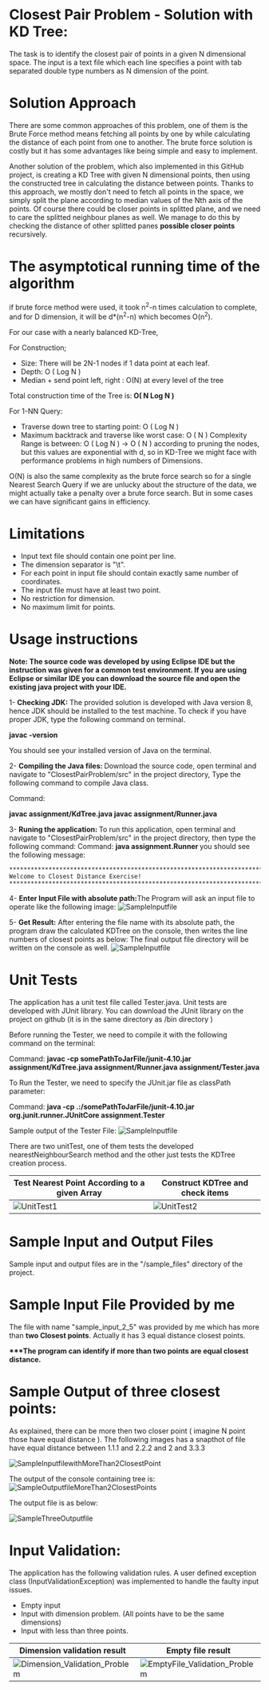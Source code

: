 # Closest Pair Problem - Solution with KD Tree:
The task is to identify the closest pair of points in a given N dimensional space.
The input is a text file which each line specifies a point with tab separated double type numbers as N dimension of the point.

# Solution Approach
There are some common approaches of this problem, one of them is the Brute Force method means fetching all points by one by while calculating the distance of each point from one to another.
The brute force solution is costly but it has some advantages like being simple and easy to implement.

Another solution of the problem, which also implemented in this GitHub project, is creating a KD Tree with given N dimensional points, then using the constructed tree in calculating the distance between points. Thanks to this approach, we mostly don't need to fetch all points in the space, we simply split the plane according to median values of the Nth axis of the points. Of course there could be closer points in splitted plane, and we need to care the splitted neighbour planes as well. We manage to do this by checking the distance of other splitted panes <b>possible closer points</b> recursively.

# The asymptotical running time of the algorithm
if brute force method were used, it took n<sup>2</sup>-n times calculation to complete, and for D dimension, it will be d*(n<sup>2</sup>-n) which becomes O(n<sup>2</sup>).

For our case with a nearly balanced KD-Tree,

For Construction;
* Size: There will be 2N-1 nodes if 1 data point at each leaf.
* Depth: O ( Log N )
* Median + send point left, right : O(N) at every level of the tree

Total construction time of the Tree is:<b> O( N Log N ) </b> 

For 1-NN Query:
* Traverse down tree to starting point: O ( Log N )
* Maximum backtrack and traverse like worst case:  O ( N )
Complexity Range is between: O ( Log N ) -> O ( N ) according to pruning the nodes, but this values are exponential with d, so in KD-Tree we might face with performance problems in high numbers of Dimensions.

O(N) is also the same complexity as the brute force search so for a single Nearest Search Query if we are unlucky about the structure of the data, we might actually take a penalty over a brute force search. But in some cases we can have significant gains in efficiency. 	  


# Limitations
* Input text file should contain one point per line.
* The dimension separator is "\t".
* For each point in input file should contain exactly same number of coordinates.
* The input file must have at least two point.
* No restriction for dimension.
* No maximum limit for points.

# Usage instructions

<b>Note: The source code was developed by using Eclipse IDE but the instruction was given for a common test environment. If you are using Eclipse or similar IDE you can download the source file and open the existing java project with your IDE.</b>

1-  <b>Checking JDK: </b> The provided solution is developed with Java version 8, hence JDK should be installed to the test machine. To check if you have proper JDK, type the following command on terminal.

 <b>javac -version</b>

 You should see your installed version of Java on the terminal.

2-  <b>Compiling the Java files: </b> Download the source code, open terminal and navigate to "ClosestPairProblem/src" in the project directory, Type the following command to compile Java class.

Command:  

<b>javac assignment/KdTree.java </b>
<b>javac assignment/Runner.java </b>

3-  <b>Runing the application: </b> To run this application, open terminal and navigate to "ClosestPairProblem/src" in the project directory, then type the following command:
Command: <b> java assignment.Runner </b> 
you should see the following message:

	********************************************************************************
	Welcome to Closest Distance Exercise!
	********************************************************************************

4-  <b>Enter Input File with absolute path:</b>The Program will ask an input file to operate like the following image:
![SampleInputfile](https://user-images.githubusercontent.com/976950/33721951-931c0102-db79-11e7-9c74-204c3377507f.png "Enter File Name with exact path")


5- <b> Get Result:</b> After entering the file name with its absolute path, the program draw the calculated KDTree on the console, then writes the line numbers of closest points as below:
The final output file directory will be written on the console as well.
![SampleInputfile](https://user-images.githubusercontent.com/976950/33797948-c0692410-dd21-11e7-95a8-61d69c1f81f3.png "Sample Output")

# Unit Tests
The application has a unit test file called Tester.java. Unit tests are developed with JUnit library. You can download the JUnit library on the project on github (it is in the same directory as /bin directory )

Before running the Tester, we need to compile it with the following command on the terminal:

Command: <b> javac -cp somePathToJarFile/junit-4.10.jar assignment/KdTree.java assignment/Runner.java assignment/Tester.java</b>

To Run the Tester, we need to specify the JUnit.jar file as classPath parameter:

Command: <b> java -cp .:/somePathToJarFile/junit-4.10.jar org.junit.runner.JUnitCore assignment.Tester</b> 

Sample output of the Tester File:
![SampleInputfile](https://user-images.githubusercontent.com/976950/33738320-f9d5d0c8-dba9-11e7-89c3-5c0c5ce4ff7e.png "Enter File Name with exact path")

There are two unitTest, one of them tests the developed nearestNeighbourSearch method and the other just tests the KDTree creation process.


| Test Nearest Point According to a given Array  | Construct KDTree and check items |
| ------------- | ------------- |
| ![UnitTest1](https://user-images.githubusercontent.com/976950/33799735-a3106b8c-dd42-11e7-9573-c0a76a9be133.png "Unit Test 1")   | ![UnitTest2](https://user-images.githubusercontent.com/976950/33799736-a5d8cc56-dd42-11e7-9a40-d8b4280eac13.png   "Unit Test 2") |



# Sample Input and Output Files
Sample input and output files are in the "/sample_files" directory of the project.

# Sample Input File Provided by me
The file with name "sample_input_2_5" was provided by me which has more than <b>two Closest points</b>. Actually it has 3 equal distance closest points. 

<b>***The program can identify if more than two points are equal closest distance.</b>

# Sample Output of three closest points:
As explained, there can be more then two closer point ( imagine N point those have equal distance ). The following images has a snapthot of file have equal distance  between 1.1.1 and 2.2.2 and 2 and 3.3.3

![SampleInputfilewithMoreThan2ClosestPoint](https://user-images.githubusercontent.com/976950/33796098-1e07de4a-dcff-11e7-8390-14b0aeef1e11.png "Sample Inputfile with More Than 2 ClosestPoints")

The output of the console containing tree is:
![SampleOutputfileMoreThan2ClosestPoints](https://user-images.githubusercontent.com/976950/33797950-c61dd504-dd21-11e7-8bbb-81856d6ec898.png "Sample Console Output File with More Than 2 ClosestPoints")

The output file is as below:


![SampleThreeOutputfile](https://user-images.githubusercontent.com/976950/33797951-c9bb9656-dd21-11e7-8c4d-b0b403736e19.png "Sample Output File with More Than 2 ClosestPoints")

# Input Validation:
The application has the following validation rules. A user defined exception class (InputValidationException) was implemented to handle the faulty input issues.

* Empty input
* Input with dimension problem. (All points have to be the same dimensions)
* Input with less than three points. 
 
 
| Dimension validation result  | Empty file result |
| ------------- | ------------- |
| ![Dimension_Validation_Problem](https://user-images.githubusercontent.com/976950/33805827-dcdd6d64-ddcf-11e7-93ab-9d9545875272.png "Validation_1")   | ![EmptyFile_Validation_Problem](https://user-images.githubusercontent.com/976950/33805828-df9e3420-ddcf-11e7-8552-558aed2e090c.png   "Validation_2") |